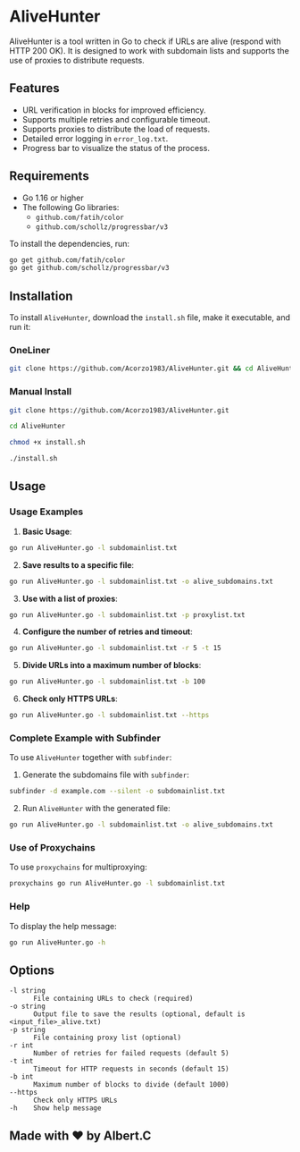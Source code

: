 
# AliveHunter

AliveHunter is a tool written in Go to check if URLs are alive (respond with HTTP 200 OK). It is designed to work with subdomain lists and supports the use of proxies to distribute requests.

## Features

- URL verification in blocks for improved efficiency.
- Supports multiple retries and configurable timeout.
- Supports proxies to distribute the load of requests.
- Detailed error logging in `error_log.txt`.
- Progress bar to visualize the status of the process.

## Requirements

- Go 1.16 or higher
- The following Go libraries:
  - `github.com/fatih/color`
  - `github.com/schollz/progressbar/v3`

To install the dependencies, run:

```sh
go get github.com/fatih/color
go get github.com/schollz/progressbar/v3
```

## Installation

To install `AliveHunter`, download the `install.sh` file, make it executable, and run it:

### OneLiner
```sh
git clone https://github.com/Acorzo1983/AliveHunter.git && cd AliveHunter && chmod +x install.sh && ./install.sh
```
### Manual Install
```sh
git clone https://github.com/Acorzo1983/AliveHunter.git
```
```sh
cd AliveHunter
```
```sh
chmod +x install.sh
```
```sh
./install.sh
```

## Usage

### Usage Examples

1. **Basic Usage**:

```sh
go run AliveHunter.go -l subdomainlist.txt
```

2. **Save results to a specific file**:

```sh
go run AliveHunter.go -l subdomainlist.txt -o alive_subdomains.txt
```

3. **Use with a list of proxies**:

```sh
go run AliveHunter.go -l subdomainlist.txt -p proxylist.txt
```

4. **Configure the number of retries and timeout**:

```sh
go run AliveHunter.go -l subdomainlist.txt -r 5 -t 15
```

5. **Divide URLs into a maximum number of blocks**:

```sh
go run AliveHunter.go -l subdomainlist.txt -b 100
```

6. **Check only HTTPS URLs**:

```sh
go run AliveHunter.go -l subdomainlist.txt --https
```

### Complete Example with Subfinder

To use `AliveHunter` together with `subfinder`:

1. Generate the subdomains file with `subfinder`:

```sh
subfinder -d example.com --silent -o subdomainlist.txt
```

2. Run `AliveHunter` with the generated file:

```sh
go run AliveHunter.go -l subdomainlist.txt -o alive_subdomains.txt
```

### Use of Proxychains

To use `proxychains` for multiproxying:

```sh
proxychains go run AliveHunter.go -l subdomainlist.txt
```

### Help

To display the help message:

```sh
go run AliveHunter.go -h
```

## Options

```
-l string
      File containing URLs to check (required)
-o string
      Output file to save the results (optional, default is <input_file>_alive.txt)
-p string
      File containing proxy list (optional)
-r int
      Number of retries for failed requests (default 5)
-t int
      Timeout for HTTP requests in seconds (default 15)
-b int
      Maximum number of blocks to divide (default 1000)
--https
      Check only HTTPS URLs
-h    Show help message
```

## Made with ❤️ by Albert.C
